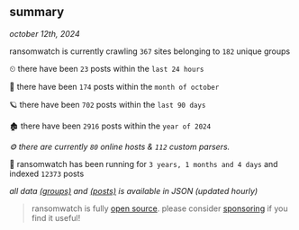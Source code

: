 
## summary
_october 12th, 2024_

ransomwatch is currently crawling `367` sites belonging to `182` unique groups

⏲ there have been `23` posts within the `last 24 hours`

🦈 there have been `174` posts within the `month of october`

🪐 there have been `702` posts within the `last 90 days`

🏚 there have been `2916` posts within the `year of 2024`

_⚙️ there are currently `80` online hosts & `112` custom parsers._

🦕 ransomwatch has been running for `3 years, 1 months and 4 days` and indexed `12373` posts

_all data  [(groups)](http://ransomwhat.telemetry.ltd/groups) and [(posts)](http://ransomwhat.telemetry.ltd/posts) is available in JSON (updated hourly)_

> ransomwatch is fully [open source](https://github.com/joshhighet/ransomwatch#ransomwatch--). please consider [sponsoring](https://github.com/sponsors/joshhighet) if you find it useful!
